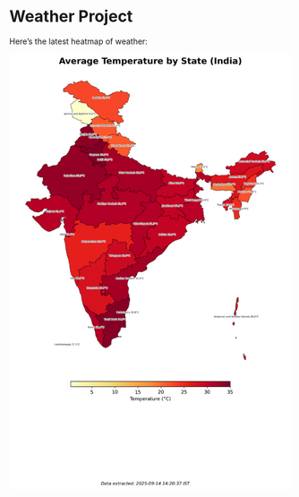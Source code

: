 # Weather Project

Here’s the latest heatmap of weather:

![India Heatmap](docs/assets/india_heatmap.png?v=C681DF)
